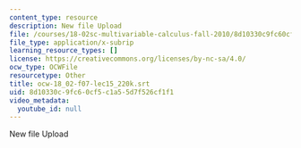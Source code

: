 ```yaml
---
content_type: resource
description: New file Upload
file: /courses/18-02sc-multivariable-calculus-fall-2010/8d10330c9fc60cf5c1a55d7f526cf1f1_ocw-18_02-f07-lec15_220k.srt
file_type: application/x-subrip
learning_resource_types: []
license: https://creativecommons.org/licenses/by-nc-sa/4.0/
ocw_type: OCWFile
resourcetype: Other
title: ocw-18_02-f07-lec15_220k.srt
uid: 8d10330c-9fc6-0cf5-c1a5-5d7f526cf1f1
video_metadata:
  youtube_id: null
---
```

New file Upload